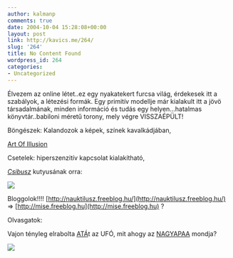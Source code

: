 ```yaml
---
author: kalmanp
comments: true
date: 2004-10-04 15:28:08+00:00
layout: post
link: http://kavics.me/264/
slug: '264'
title: No Content Found
wordpress_id: 264
categories:
- Uncategorized
---
```


Élvezem az online létet..ez egy nyakatekert furcsa világ, érdekesek itt a szabályok, a létezési formák. Egy primitív modellje már kialakult itt a jövö társadalmának, minden információ és tudás egy helyen...hatalmas könyvtár..babiloni méretű torony, mely végre VISSZAÉPÜLT!




Böngészek: Kalandozok a képek, színek kavalkádjában, 




[Art Of Illusion](http://www.artofillusion.org/index)




Csetelek: hiperszenzitív kapcsolat kialakítható, 




_[Csibusz](http://csibusz.hu/index.html)_ kutyusának orra: 




![](http://kavics.freeblog.hu/Files/Kép134.jpg)




Bloggolok!!!! [http://nauktilusz.freeblog.hu/](http://nauktilusz.freeblog.hu/) => [http://mise.freeblog.hu](http://mise.freeblog.hu) ? 







Olvasgatok:




Vajon tényleg elrabolta [ATÁ](http://parafa.freeblog.hu/)t az UFÓ, mit ahogy az [NAGYAPAA](http://nagyapaa.freeblog.hu/) mondja?




![](http://kavics.freeblog.hu/Files/ufo.jpg)



